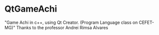 # QtGameAchi
"Game Achi in c++, using Qt Creator. (Program Language class on CEFET-MG)"
Thanks to the professor Andrei Rimsa Alvares

